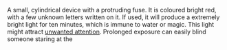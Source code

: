 A small, cylindrical device with a protruding fuse. It is coloured bright red, with a few unknown letters written on it. 
If used, it will produce a extremely bright light for ten minutes, which is immune to water or magic. 
This light might attract [unwanted attention](Automated%20Remains.md#Gun%20Installation). 
Prolonged exposure can easily blind someone staring at the 